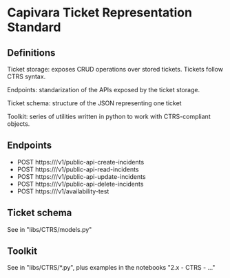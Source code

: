 # Capivara Ticket Representation Standard

## Definitions
Ticket storage: exposes CRUD operations over stored tickets. Tickets follow CTRS syntax.

Endpoints: standarization of the APIs exposed by the ticket storage.

Ticket schema: structure of the JSON representing one ticket

Toolkit: series of utilities written in python to work with CTRS-compliant objects.

## Endpoints
* POST https://<domain>/v1/public-api-create-incidents
* POST https://<domain>/v1/public-api-read-incidents
* POST https://<domain>/v1/public-api-update-incidents
* POST https://<domain>/v1/public-api-delete-incidents
* POST https://<domain>/v1/availability-test

## Ticket schema

See in "libs/CTRS/models.py"

## Toolkit

See in "libs/CTRS/*.py", plus examples in the notebooks "2.x - CTRS - ..."
